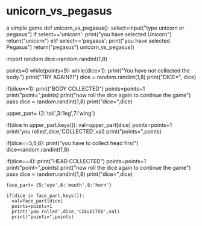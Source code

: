 # unicorn_vs_pegasus
a simple game
def unicorn_vs_pegasus():
    select=input("type unicorn or pegasus")
    if select=='unicorn':
        print("you have selected Unicorn")
        return("unicorn")
    elif select=='pegasus':
        print("you have selected Pegasus")
        return("pegasus")
unicorn_vs_pegasus()

import random
dice=random.randint(1,8)

points=0
while(points<9):
 while(dice>1):
    print("You have not collected the body.")
    print("TRY AGAIN!!!")
    dice = random.randint(1,8)
    print("DICE=", dice)
    
 if(dice==1):
    print("BODY COLLECTED")
    points=points+1
    print("point=",points)
    print("now roll the dice again to continue the game")
    pass
    dice = random.randint(1,8)
    print("dice=",dice)
    
    
 upper_part= {2:'tail',3:'leg',7:'wing'}

 if(dice in upper_part.keys()):
  val=upper_part[dice]
  points=points+1
  print('you rolled',dice,'COLLECTED',val)
  print("points=",points)
  
  if(dice==5,6,8):
      print("you have to collect head first")
      dice=random.randint(1,8)
   
  if(dice==4):
    print("HEAD COLLECTED")
    points=points+1
    print("point=",points)
    print("now roll the dice again to continue the game")
    pass
    dice = random.randint(1,8)
    print("dice=",dice)
    
    face_part= {5:'eye',6:'mouth',8:'horn'}

    if(dice in face_part.keys()):
      val=face_part[dice]
      points=points+1
      print('you rolled',dice,'COLLECTED',val)
      print("points=",points)
